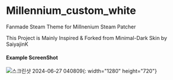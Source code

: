 # Millennium_custom_white

Fanmade Steam Theme for Millnenium Steam Patcher

This Project is Mainly Inspired & Forked from Minimal-Dark Skin by SaiyajinK

#### Example ScreenShot
![스크린샷 2024-06-27 040809](https://github.com/yhj9585/Millennium_custom_white/assets/85930226/c72ba681-b185-4f4b-b171-c06d0dde13b3){: width="1280" height="720"}
